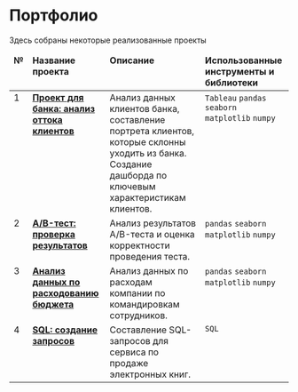 # Портфолио
Здесь собраны некоторые реализованные проекты

<table>
 <thead valign="top">
    <tr>
       <td><b>№</b></td>
       <td><b>Название проекта</b></td>
       <td><b>Описание</b></td> 
       <td><b>Использованные инструменты и библиотеки</b></td> 
   </tr> 
</thead>
<tbody  valign="top">
    <tr>
       <td>1</td>
   <td>
      <b>
         <a href="https://github.com/YanaShvalyuk/Portfolio/blob/96eab5d011b8303ae27c04e19b61780a2a05a78c/Bank%20project.ipynb">
         Проект для банка: анализ оттока клиентов</a>
     </b>
 </td>
 <td>
   Анализ данных клиентов банка, составление портрета клиентов, которые склонны уходить из банка. Создание дашборда по ключевым характеристикам клиентов.
</td>
<td>
        <code>Tableau</code>
        <code>pandas</code>
        <code>seaborn</code>
        <code>matplotlib</code>
        <code>numpy</code>
</td>
</tr>
<tr>
   <td>2</td>
   <td>
      <b>
         <a href="https://github.com/YanaShvalyuk/Portfolio/blob/96eab5d011b8303ae27c04e19b61780a2a05a78c/A%3AB%20test.ipynb">
         A/B-тест: проверка результатов</a>
     </b>
 </td>
 <td>
    Анализ результатов A/B-теста и оценка корректности проведения теста.
</td>
<td>
        <code>pandas</code>
        <code>seaborn</code>
        <code>matplotlib</code>
        <code>numpy</code>
</td>
</tr>
 <tr>
   <td>3</td>
   <td>
      <b>
         <a href="https://github.com/YanaShvalyuk/Portfolio/blob/c425a465e8db860a2e361ab10245e54432a0ce64/%D0%90%D0%BD%D0%B0%D0%BB%D0%B8%D0%B7%20%D0%B4%D0%B0%D0%BD%D0%BD%D1%8B%D1%85%20%D0%BF%D0%BE%20%D1%80%D0%B0%D1%81%D1%85%D0%BE%D0%B4%D0%BE%D0%B2%D0%B0%D0%BD%D0%B8%D1%8E%20%D0%B1%D1%8E%D0%B4%D0%B6%D0%B5%D1%82%D0%B0.ipynb">
         Анализ данных по расходованию бюджета</a>
     </b>
 </td>
 <td>
    Анализ данных по расходам компании по командировкам сотрудников.
</td>
<td>
        <code>pandas</code>
        <code>seaborn</code>
        <code>matplotlib</code>
        <code>numpy</code>
</td>
</tr>
<tr>
   <td>4</td>
   <td>
      <b>
         <a href="https://github.com/YanaShvalyuk/Portfolio/blob/08863f4c85ecfbc69d391e277a8d87c2a8aa74bd/SQL%20project.ipynb">
         SQL: создание запросов</a>
     </b>
 </td>
 <td>
    Составление SQL-запросов для сервиса по продаже электронных книг.
</td>
<td>
        <code>SQL</code><br>
</td>
</tr>
</tbody>
</table>

